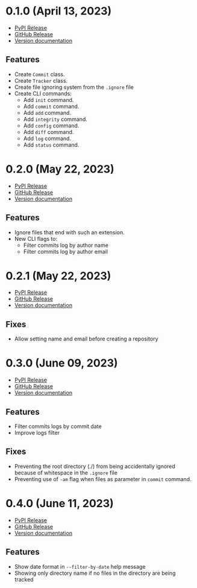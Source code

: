 # 0.1.0 (April 13, 2023)

- [PyPI Release](https://pypi.org/project/box-vcs/0.1.0)
- [GitHub Release](https://github.com/firlast/box/releases/tag/v0.1.0)
- [Version documentation](https://github.com/firlast/box/blob/master/docs/0.1.0.md)

## Features

- Create `Commit` class.
- Create `Tracker` class.
- Create file ignoring system from the `.ignore` file
- Create CLI commands:
  - Add `init` command.
  - Add `commit` command.
  - Add `add` command.
  - Add `integrity` command.
  - Add `config` command.
  - Add `diff` command.
  - Add `log` command.
  - Add `status` command.

# 0.2.0 (May 22, 2023)

- [PyPI Release](https://pypi.org/project/box-vcs/0.2.0)
- [GitHub Release](https://github.com/firlast/box/releases/tag/v0.2.0)
- [Version documentation](https://github.com/firlast/box/blob/master/docs/0.2.0.md)

## Features

- Ignore files that end with such an extension.
- New CLI flags to:
  - Filter commits log by author name
  - Filter commits log by author email

# 0.2.1 (May 22, 2023)

- [PyPI Release](https://pypi.org/project/box-vcs/0.2.1)
- [GitHub Release](https://github.com/firlast/box/releases/tag/v0.2.1)
- [Version documentation](https://github.com/firlast/box/blob/master/docs/0.2.0.md)

## Fixes

- Allow setting name and email before creating a repository

# 0.3.0 (June 09, 2023)

- [PyPI Release](https://pypi.org/project/box-vcs/0.3.0)
- [GitHub Release](https://github.com/firlast/box/releases/tag/v0.3.0)
- [Version documentation](https://github.com/firlast/box/blob/master/docs/0.3.0.md)

## Features

- Filter commits logs by commit date
- Improve logs filter

## Fixes

- Preventing the root directory (./) from being accidentally ignored because of whitespace in the `.ignore` file
- Preventing use of `-am` flag when files as parameter in `commit` command.

# 0.4.0 (June 11, 2023)

- [PyPI Release](https://pypi.org/project/box-vcs/0.4.0)
- [GitHub Release](https://github.com/firlast/box/releases/tag/v0.4.0)
- [Version documentation](https://github.com/firlast/box/blob/master/docs/0.4.0.md)

## Features

- Show date format in `--filter-by-date` help message
- Showing only directory name if no files in the directory are being tracked